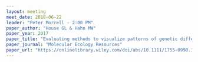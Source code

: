```yaml
---
layout: meeting
meet_date: 2018-06-22
leader: "Peter Morrell - 2:00 PM"
paper_author: "House GL & Hahn MW"
paper_year: 2017
paper_title: "Evaluating methods to visualize patterns of genetic differentiation on a landscape"
paper_journal: "Molecular Ecology Resources"
paper_url: "https://onlinelibrary.wiley.com/doi/abs/10.1111/1755-0998.12747"
---
```

